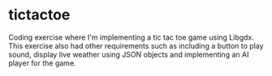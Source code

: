 tictactoe
=========

Coding exercise where I'm implementing a tic tac toe game using Libgdx. This exercise also had other requirements such as including a button to play sound, display live weather using JSON objects and implementing an AI player for the game.
